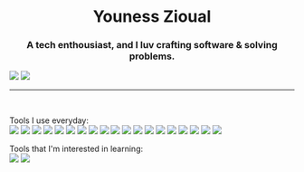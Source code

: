 <h1 align="center">  
  Youness Zioual  
  <br />
  <h3 align="center">
    A tech enthousiast, and I luv crafting software & solving problems.
  </h3>
</h1>
<p>
  <img src="https://github-readme-stats.vercel.app/api?username=uness7&show_icons=true&hide_border=false&line_height=20&title_color=2d5ded&show_owner=true"/>
  <img src="https://github-readme-stats.vercel.app/api/top-langs/?username=uness7&layout=compact" />
</p>

--------------------------------------------------------------------------------------------------------------
<br />
<p>
  Tools I use everyday: 
  <br>
  <img src="https://img.shields.io/static/v1?label=&message=PHP&color=777BB4&logo=php&logoColor=white&style=flat-square">
  <img src="https://img.shields.io/static/v1?label=&message=Symfony&color=000&logo=Symfony&logoColor=white&style=flat-square">
  <img src="https://img.shields.io/static/v1?label=&message=Docker&color=2496ED&logo=Docker&logoColor=white&style=flat-square">
  <img src="https://img.shields.io/static/v1?label=&message=MySQL&color=4169E1&logo=MySQL&logoColor=white&style=flat-square">
  <img src="https://img.shields.io/static/v1?label=&message=Git&color=F05032&logo=Git&logoColor=white&style=flat-square">
<img src="https://img.shields.io/static/v1?label=&message=Ubuntu&color=E95420&logo=Ubuntu&logoColor=white&style=flat-square">
<img src="https://img.shields.io/static/v1?label=&message=PHPStorm&color=000&logo=PhpStorm&logoColor=white&style=flat-square">
<img src="https://img.shields.io/static/v1?label=&message=Vim/Spacevim&color=019733&logo=Vim&logoColor=white&style=flat-square">
<img src="https://img.shields.io/static/v1?label=&message=Composer&color=885630&logo=Composer&logoColor=white&style=flat-square">
<img src="https://img.shields.io/static/v1?label=&message=Postman&color=FF6C37&logo=Postman&logoColor=white&style=flat-square">  
<img src="https://img.shields.io/static/v1?label=&message=Typescript&color=2F74C0&logo=Typescript&logoColor=white&style=flat-square">
<img src="https://img.shields.io/static/v1?label=&message=GitHub Actions&color=2088FF&logo=GitHub%20Actions&logoColor=white&style=flat-square">
<img src="https://img.shields.io/static/v1?label=&message=Bash&color=4EAA25&logo=GNU%20Bash&logoColor=white&style=flat-square">
<img src="https://img.shields.io/static/v1?label=&message=Vite%20JS&color=646CFF&logo=Vite&logoColor=white&style=flat-square">
<img src="https://img.shields.io/static/v1?label=&message=Sass&color=CC6699&logo=Sass&logoColor=white&style=flat-square">
<img src="https://img.shields.io/static/v1?label=&message=Bootstrap&color=7952B3&logo=Bootstrap&logoColor=white&style=flat-square">
<img src="https://img.shields.io/static/v1?label=&message=React&color=0088CC&logo=React&logoColor=white&style=flat-square">
<img src="https://img.shields.io/static/v1?label=&message=GraphQL&color=E10098&logo=GraphQL&style=flat-square">
<img src="https://img.shields.io/static/v1?label=&message=Postgresql&color=4169E1&logo=PostgreSQL&logoColor=white&style=flat-square">

Tools that I'm interested in learning:   
<img src="https://img.shields.io/static/v1?label=&message=AWS&color=232F3E&logo=Amazon%20AWS&logoColor=white&style=flat-square">
<img src="https://img.shields.io/static/v1?label=&message=Kubernetes&color=326CE5&logo=Kubernetes&logoColor=white&style=flat-square">

</p>



